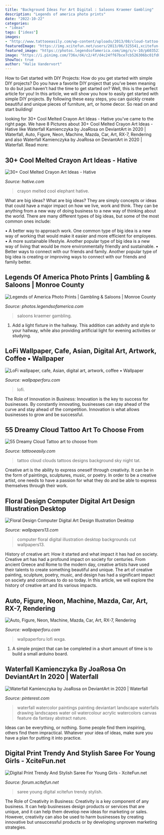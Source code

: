 ```yaml
---
title: "Background Ideas For Art Digital : Saloons Kraemer Gambling"
description: "Legends of america photo prints"
date: "2022-10-22"
categories:
- "ideas"
tags: ["ideas"]
images:
- "http://www.tattooeasily.com/wp-content/uploads/2013/08/cloud-tattoo-29.jpg"
featuredImage: "https://img.xcitefun.net/users/2013/06/325541,xcitefun-saree-for-young-girls-3.jpg"
featured_image: "https://photos.legendsofamerica.com/img/s/v-10/p603523459-4.jpg"
image: "https://i.pinimg.com/736x/d4/c2/4f/d4c24ff67bce7cb526306bc01fd0758f.jpg"
ShowToc: true
author: "Halie Vandervort"
---
```



How to Get started with DIY Projects: How do you get started with simple DIY projects?
Do you have a favorite DIY project that you’ve been meaning to do but just haven’t had the time to get started on? Well, this is the perfect article for you! In this article, we will show you how to easily get started with simple DIY projects. By following these easy steps, you can quickly create beautiful and unique pieces of furniture, art, or home decor. So read on and start building!

	

		
looking for 30+ Cool Melted Crayon Art Ideas - Hative you've came to the right page. We have 8 Pictures about 30+ Cool Melted Crayon Art Ideas - Hative like Waterfall Kamienczyka by JoaRosa on DeviantArt in 2020 | Waterfall, Auto, Figure, Neon, Machine, Mazda, Car, Art, RX-7, Rendering and also Waterfall Kamienczyka by JoaRosa on DeviantArt in 2020 | Waterfall. Read more:
		
    
## 30+ Cool Melted Crayon Art Ideas - Hative

<img loading=lazy src="https://hative.com/wp-content/uploads/2014/04/melted-crayon-art/21-melted-crayon-elephant.jpg" onerror="this.onerror=null;this.src='https://tse2.mm.bing.net/th?id=OIP.rmCI2l8XCxUpGLYhAp3JCAHaJ4&amp;pid=15.1';" alt="30+ Cool Melted Crayon Art Ideas - Hative">

_Source: hative.com_

>crayon melted cool elephant hative. 

	

What are big ideas?
What are big ideas? They are simply concepts or ideas that could have a major impact on how we live, work and think. They can be anything from a new way of doing business to a new way of thinking about the world.
There are many different types of big ideas, but some of the most common ones include: 

• A better way to approach work. One common type of big idea is a new way of working that would make it easier and more efficient for employees. 
• A more sustainable lifestyle. Another popular type of big idea is a new way of living that would be more environmentally friendly and sustainable. 
• Better ways to connect with our friends and family. Another popular type of big idea is creating or improving ways to connect with our friends and family better.

    
## Legends Of America Photo Prints | Gambling &amp; Saloons | Monroe County

<img loading=lazy src="https://photos.legendsofamerica.com/img/s/v-10/p603523459-4.jpg" onerror="this.onerror=null;this.src='https://tse4.mm.bing.net/th?id=OIP.08MEerCEe-5zCKi9hMHR8gHaEh&amp;pid=15.1';" alt="Legends of America Photo Prints | Gambling &amp; Saloons | Monroe County">

_Source: photos.legendsofamerica.com_

>saloons kraemer gambling. 

	

1. Add a light fixture in the hallway. This addition can addvity and style to your hallway, while also providing artificial light for evening activities or studying.

    
## LoFi Wallpaper, Cafe, Asian, Digital Art, Artwork, Coffee • Wallpaper

<img loading=lazy src="https://wallpaperforu.com/wp-content/uploads/2021/01/lofi-wallpaper-210106231250232048x1152.jpg" onerror="this.onerror=null;this.src='https://tse4.mm.bing.net/th?id=OIP.MPkSqUOQb5cxlEfc2S2D_wHaEK&amp;pid=15.1';" alt="LoFi wallpaper, cafe, Asian, digital art, artwork, coffee • Wallpaper">

_Source: wallpaperforu.com_

>lofi. 

	

The Role of Innovation in Business:
Innovation is the key to success for businesses. By constantly innovating, businesses can stay ahead of the curve and stay ahead of the competition. Innovation is what allows businesses to grow and be successful.

    
## 55 Dreamy Cloud Tattoo Art To Choose From

<img loading=lazy src="http://www.tattooeasily.com/wp-content/uploads/2013/08/cloud-tattoo-29.jpg" onerror="this.onerror=null;this.src='https://tse4.mm.bing.net/th?id=OIP.x8D46Q5i4p16pGODKddyrgHaJ4&amp;pid=15.1';" alt="55 Dreamy Cloud Tattoo art to choose from">

_Source: tattooeasily.com_

>tattoo cloud clouds tattoos designs background sky night tat. 

	

Creative art is the ability to express oneself through creativity. It can be in the form of paintings, sculptures, music, or poetry. In order to be a creative artist, one needs to have a passion for what they do and be able to express themselves through their work.

    
## Floral Design Computer Digital Art Design Illustration Desktop

<img loading=lazy src="https://www.wallpapers13.com/wp-content/uploads/2016/12/Floral-design-computer-digital-art-design-illustration-Desktop-backgrounds-1920x1200-1280x960.jpg" onerror="this.onerror=null;this.src='https://tse1.mm.bing.net/th?id=OIP._3mcCfhjk82NdTFSpoKgjQHaFj&amp;pid=15.1';" alt="Floral Design Computer Digital Art Design Illustration Desktop">

_Source: wallpapers13.com_

>computer floral digital illustration desktop backgrounds cut wallpapers13. 

	

History of creative art: How it started and what impact it has had on society.
Creative art has had a profound impact on society for centuries. From ancient Greece and Rome to the modern day, creative artists have used their talents to create something beautiful and unique. The art of creative painting, sculpture, poetry, music, and design has had a significant impact on society and continues to do so today. In this article, we will explore the history of creative art and its various impacts.

    
## Auto, Figure, Neon, Machine, Mazda, Car, Art, RX-7, Rendering

<img loading=lazy src="https://wallpaperforu.com/wp-content/uploads/2020/11/neon-wallpaper-20110814552243800x1420.jpg" onerror="this.onerror=null;this.src='https://tse2.mm.bing.net/th?id=OIP.bPOI-po4yO79CDmnag7iVQHaNJ&amp;pid=15.1';" alt="Auto, Figure, Neon, Machine, Mazda, Car, Art, RX-7, Rendering">

_Source: wallpaperforu.com_

>wallpaperforu lofi wxga. 

	

1. A simple project that can be completed in a short amount of time is to build a small arduino board.

    
## Waterfall Kamienczyka By JoaRosa On DeviantArt In 2020 | Waterfall

<img loading=lazy src="https://i.pinimg.com/736x/d4/c2/4f/d4c24ff67bce7cb526306bc01fd0758f.jpg" onerror="this.onerror=null;this.src='https://tse4.mm.bing.net/th?id=OIP.u1UWuS52IVHOYUascsbYMQHaKd&amp;pid=15.1';" alt="Waterfall Kamienczyka by JoaRosa on DeviantArt in 2020 | Waterfall">

_Source: pinterest.com_

>waterfall watercolor paintings painting deviantart landscape waterfalls drawing landscapes water oil watercolour acrylic watercolors canvas feature da fantasy abstract nature. 

	

Ideas can be everything, or nothing. Some people find them inspiring, others find them impractical. Whatever your idea of ideas, make sure you have a plan for putting it into practice.

    
## Digital Print Trendy And Stylish Saree For Young Girls - XciteFun.net

<img loading=lazy src="https://img.xcitefun.net/users/2013/06/325541,xcitefun-saree-for-young-girls-3.jpg" onerror="this.onerror=null;this.src='https://tse2.mm.bing.net/th?id=OIP.nAiihAzjl0PM-hWBsP-38gHaKm&amp;pid=15.1';" alt="Digital Print Trendy And Stylish Saree For Young Girls - XciteFun.net">

_Source: forum.xcitefun.net_

>saree young digital xcitefun trendy stylish. 

	

The Role of Creativity in Business:
Creativity is a key component of any business. It can help businesses design products or services that are unique, and it can help them develop new ideas for marketing or sales. However, creativity can also be used to harm businesses by creating innovative but unsuccessful products or by developing unproven marketing strategies.

